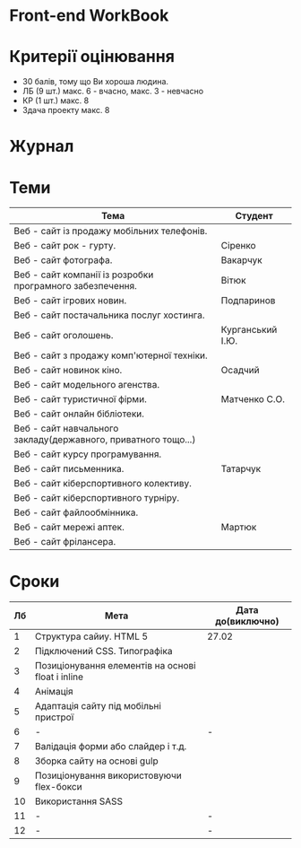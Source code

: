 # Front-end WorkBook

# Критерії оцінювання

- 30 балів, тому що Ви хороша людина.
- ЛБ (9 шт.) макс. 6 - вчасно, макс. 3 - невчасно
- КР (1 шт.) макс. 8
- Здача проекту макс. 8

# Журнал

# Теми

|Тема|Студент|
|-|-|
|Веб - сайт із продажу мобільних телефонів.||
|Веб - сайт рок - гурту.|Сіренко|
|Веб - сайт фотографа.|Вакарчук|
|Веб - сайт компанії із розробки програмного забезпечення.|Вітюк|
|Веб - сайт ігрових новин.|Подпаринов|
|Веб - сайт постачальника послуг хостинга.||
|Веб - сайт оголошень.|Курганський І.Ю.|
|Веб - сайт з продажу комп'ютерної техніки.||
|Веб - сайт новинок кіно.|Осадчий|
|Веб - сайт модельного агенства.||
|Веб - сайт туристичної фірми.|Матченко С.О.|
|Веб - сайт онлайн бібліотеки.||
|Веб - сайт навчального закладу(державного, приватного тощо...)||
|Веб - сайт курсу програмування.||
|Веб - сайт письменника.|Татарчук|
|Веб - сайт кіберспортивного колективу.||
|Веб - сайт кіберспортивного турніру.||
|Веб - сайт файлообмінника.||
|Веб - сайт мережі аптек.|Мартюк|
|Веб - сайт фрілансера.||

# Сроки

|Лб|Мета|Дата до(виключно)|
|-|-|-|
|1|Структура сайиу. HTML 5|27.02|
|2|Підключений CSS. Типографіка||
|3|Позиціонування елементів на основі float і inline||
|4|Анімація||
|5|Адаптація сайту під мобільні пристрої||
|6|-|-|
|7|Валідація форми або слайдер і т.д.||
|8|Зборка сайту на основі gulp||
|9|Позиціонування використовуючи flex-бокси||
|10|Використання SASS||
|11|-|-|
|12|-|-|
